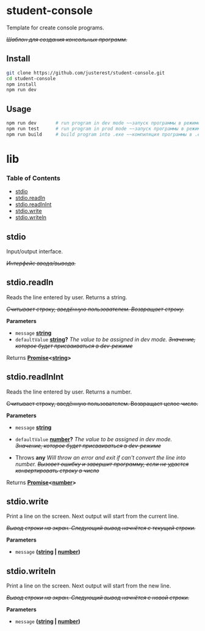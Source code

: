 # student-console

Template for create console programs.

_~~Шаблон для создания консольных программ.~~_

## Install

```bash
git clone https://github.com/justerest/student-console.git
cd student-console
npm install
npm run dev
```

## Usage

```bash
npm run dev       # run program in dev mode ~~запуск программы в режиме разработки~~
npm run test      # run program in prod mode ~~запуск программы в режиме реального пользования~~
npm run build     # build program into .exe ~~компиляция программы в .exe файл~~
```

# lib

<!-- Generated by documentation.js. Update this documentation by updating the source code. -->

### Table of Contents

-   [stdio](#stdio)
-   [stdio.readln](#stdioreadln)
-   [stdio.readlnInt](#stdioreadlnint)
-   [stdio.write](#stdiowrite)
-   [stdio.writeln](#stdiowriteln)

## stdio

Input/output interface.

_~~Интерфейс ввода/вывода.~~_

## stdio.readln

Reads the line entered by user. Returns a string.

_~~Считывает строку, введённую пользователем. Возвращает строку.~~_

**Parameters**

-   `message` **[string](https://developer.mozilla.org/docs/Web/JavaScript/Reference/Global_Objects/String)** 
-   `defaultValue` **[string](https://developer.mozilla.org/docs/Web/JavaScript/Reference/Global_Objects/String)?** _The value to be assigned in dev mode.
                                      ~~Значение, которое будет присваиваться в dev-режиме~~_

Returns **[Promise](https://developer.mozilla.org/docs/Web/JavaScript/Reference/Global_Objects/Promise)&lt;[string](https://developer.mozilla.org/docs/Web/JavaScript/Reference/Global_Objects/String)>** 

## stdio.readlnInt

Reads the line entered by user. Returns a number.

~~Считывает строку, введённую пользователем. Возвращает целое число.~~

**Parameters**

-   `message` **[string](https://developer.mozilla.org/docs/Web/JavaScript/Reference/Global_Objects/String)** 
-   `defaultValue` **[number](https://developer.mozilla.org/docs/Web/JavaScript/Reference/Global_Objects/Number)?** _The value to be assigned in dev mode.
                                      ~~Значение, которое будет присваиваться в dev-режиме~~_


-   Throws **any** _Will throw an error and exit if can't convert the line into number.
            ~~Вызовет ошибку и завершит программу, если не удастся конвертировать строку в число~~_

Returns **[Promise](https://developer.mozilla.org/docs/Web/JavaScript/Reference/Global_Objects/Promise)&lt;[number](https://developer.mozilla.org/docs/Web/JavaScript/Reference/Global_Objects/Number)>** 

## stdio.write

Print a line on the screen. Next output will start from the current line.

_~~Вывод строки на экран. Следующий вывод начнётся с текущей строки.~~_

**Parameters**

-   `message` **([string](https://developer.mozilla.org/docs/Web/JavaScript/Reference/Global_Objects/String) \| [number](https://developer.mozilla.org/docs/Web/JavaScript/Reference/Global_Objects/Number))** 

## stdio.writeln

Print a line on the screen. Next output will start from the new line.

_~~Вывод строки на экран. Следующий вывод начнётся с новой строки.~~_

**Parameters**

-   `message` **([string](https://developer.mozilla.org/docs/Web/JavaScript/Reference/Global_Objects/String) \| [number](https://developer.mozilla.org/docs/Web/JavaScript/Reference/Global_Objects/Number))** 
